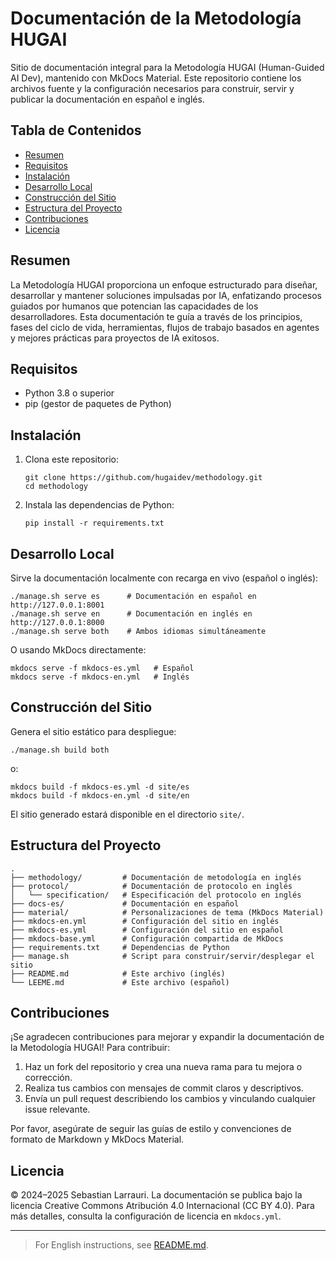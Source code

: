 # Documentación de la Metodología HUGAI

Sitio de documentación integral para la Metodología HUGAI (Human-Guided AI Dev), mantenido con MkDocs Material. Este repositorio contiene los archivos fuente y la configuración necesarios para construir, servir y publicar la documentación en español e inglés.

Tabla de Contenidos
-------------------
- [Resumen](#resumen)
- [Requisitos](#requisitos)
- [Instalación](#instalacion)
- [Desarrollo Local](#desarrollo-local)
- [Construcción del Sitio](#construccion-del-sitio)
- [Estructura del Proyecto](#estructura-del-proyecto)
- [Contribuciones](#contribuciones)
- [Licencia](#licencia)

Resumen
-------

La Metodología HUGAI proporciona un enfoque estructurado para diseñar, desarrollar y mantener soluciones impulsadas por IA, enfatizando procesos guiados por humanos que potencian las capacidades de los desarrolladores. Esta documentación te guía a través de los principios, fases del ciclo de vida, herramientas, flujos de trabajo basados en agentes y mejores prácticas para proyectos de IA exitosos.

Requisitos
----------

- Python 3.8 o superior
- pip (gestor de paquetes de Python)

Instalación
-----------

1. Clona este repositorio:

       git clone https://github.com/hugaidev/methodology.git
       cd methodology

2. Instala las dependencias de Python:

       pip install -r requirements.txt

Desarrollo Local
----------------

Sirve la documentación localmente con recarga en vivo (español o inglés):

    ./manage.sh serve es      # Documentación en español en http://127.0.0.1:8001
    ./manage.sh serve en      # Documentación en inglés en http://127.0.0.1:8000
    ./manage.sh serve both    # Ambos idiomas simultáneamente

O usando MkDocs directamente:

    mkdocs serve -f mkdocs-es.yml   # Español
    mkdocs serve -f mkdocs-en.yml   # Inglés

Construcción del Sitio
----------------------

Genera el sitio estático para despliegue:

    ./manage.sh build both

o:

    mkdocs build -f mkdocs-es.yml -d site/es
    mkdocs build -f mkdocs-en.yml -d site/en

El sitio generado estará disponible en el directorio `site/`.

Estructura del Proyecto
-----------------------

    .
    ├── methodology/         # Documentación de metodología en inglés
    ├── protocol/            # Documentación de protocolo en inglés
    │   └── specification/   # Especificación del protocolo en inglés
    ├── docs-es/             # Documentación en español
    ├── material/            # Personalizaciones de tema (MkDocs Material)
    ├── mkdocs-en.yml        # Configuración del sitio en inglés
    ├── mkdocs-es.yml        # Configuración del sitio en español
    ├── mkdocs-base.yml      # Configuración compartida de MkDocs
    ├── requirements.txt     # Dependencias de Python
    ├── manage.sh            # Script para construir/servir/desplegar el sitio
    ├── README.md            # Este archivo (inglés)
    └── LEEME.md             # Este archivo (español)

Contribuciones
--------------

¡Se agradecen contribuciones para mejorar y expandir la documentación de la Metodología HUGAI! Para contribuir:

1. Haz un fork del repositorio y crea una nueva rama para tu mejora o corrección.
2. Realiza tus cambios con mensajes de commit claros y descriptivos.
3. Envía un pull request describiendo los cambios y vinculando cualquier issue relevante.

Por favor, asegúrate de seguir las guías de estilo y convenciones de formato de Markdown y MkDocs Material.

Licencia
--------

© 2024–2025 Sebastian Larrauri. La documentación se publica bajo la licencia Creative Commons Atribución 4.0 Internacional (CC BY 4.0). Para más detalles, consulta la configuración de licencia en `mkdocs.yml`.

---

> For English instructions, see [README.md](README.md). 